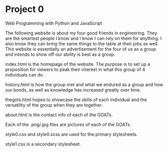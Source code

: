 # Project 0

Web Programming with Python and JavaScript

The following website is about my four good friends in engineering. They are the
smartest people I know and I know I can rely on them for anything. I also know
they can bring the same things to the table at their jobs as well. This website
is essentially an advertisement for the four of us as a group and intends to
show off our ability is best as a group.

index.html is the homepage of the website. The purpose is to set up a proposition
for viewers to peak their interest in what this group of 4 individuals can do.

history.html is how the group met and what we endured as a group and how our
bonds, as well as knowledge has increased greatly over time.

thegots.html hopes to showcase the skills of each individual and the versatility
of the group when they are together.

about.html is the contact info of each of the GOATs.

Each of the .png/.jpg files are pictures of each of the GOATs.

style0.css and style0.scss are used for the primary stylesheets.

style1.css is a secondary stylesheet.
